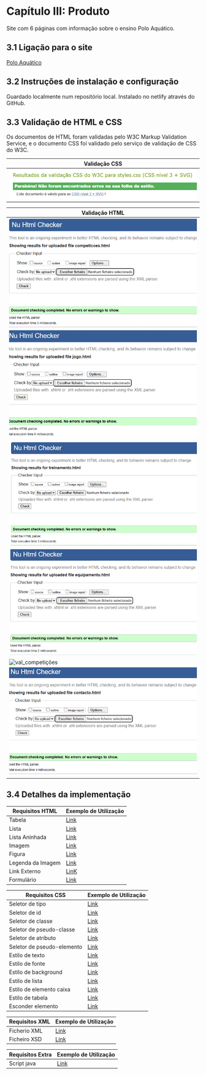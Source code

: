 # Capítulo III: Produto

Site com 6 páginas com informação sobre o ensino Polo Aquático.

## 3.1 Ligação para o site

[Polo Aquático](https://inf23tig04.netlify.app)

## 3.2 Instruções de instalação e configuração

Guardado localmente num repositório local.
Instalado no netlify através do GitHub.

## 3.3 Validação de HTML e CSS

Os documentos de HTML foram validadas pelo W3C Markup Validation Service, e o documento CSS foi validado pelo serviço de validação de CSS do W3C.

| Validação CSS                                                                                       |
|-----------------------------------------------------------------------------------------------------|
| ![val_css](https://github.com/inf24tig15/M2/blob/main/rel/imagens/teste-css.png)                    |

| Validação HTML                                                                                                  |
|-----------------------------------------------------------------------------------------------------------------|
| ![val_main](https://github.com/inf24tig15/M2/blob/main/rel/imagens/main-checking.png)                           |
| ![val_regras](https://github.com/inf24tig15/M2/blob/main/rel/imagens/Jogo.png)                                  |
| ![val_treino](https://github.com/inf24tig15/M2/blob/main/rel/imagens/Treino-teste.png)                          |
| ![val_equipamento](https://github.com/inf24tig15/M2/blob/main/rel/imagens/Equipamento.png)                      |
| ![val_competições](https://github.com/inf24tig15/M2/blob/main/rel/imagens/Competi%C3%A7oes-checking.png)        |
| ![val_contacto](https://github.com/inf24tig15/M2/blob/main/rel/imagens/Contacto.png)                            |

## 3.4 Detalhes da implementação

| Requisitos HTML             | Exemplo de Utilização                         |
|-----------------------------|-----------------------------------------------|
| Tabela                      |[Link](https://github.com/inf24tig15/M2/blob/main/TrabalhoGrupo_TI/Codigo/equipamento.html#L13-L20)                                                                         |
| Lista                       |[Link](https://github.com/inf24tig15/M2/blob/main/TrabalhoGrupo_TI/Codigo/main.html#L34-L43)                                                                                |
| Lista Aninhada              |[Link](https://github.com/inf24tig15/M2/blob/main/TrabalhoGrupo_TI/Codigo/jogo.html#L25-L37)                                                                                |
| Imagem                      |[Link](https://github.com/inf24tig15/M2/blob/main/TrabalhoGrupo_TI/Codigo/treinamento.html#L40-L44)                                                                         |
| Figura                      |[Link](https://github.com/inf24tig15/M2/blob/main/TrabalhoGrupo_TI/Codigo/jogo.html#L13-L19)                                                                                |
| Legenda da Imagem           |[Link](https://github.com/inf24tig15/M2/blob/main/TrabalhoGrupo_TI/Codigo/treinamento.html#L54-L58)                                                                         |
| Link Externo                |[LinK](https://github.com/inf24tig15/M2/blob/main/TrabalhoGrupo_TI/Codigo/main.html#L16)                                                                                    |
| Formulário                  |[Link](https://github.com/inf24tig15/M2/blob/main/TrabalhoGrupo_TI/Codigo/main.html#L47-L63)                                                                                |

| Requisitos CSS               | Exemplo de Utilização                        |
|-----------------------------|-----------------------------------------------|
| Seletor de tipo             |[Link](https://github.com/inf24tig15/M2/blob/main/TrabalhoGrupo_TI/Codigo/css/styles.css#L1-L8)                                                                             |
| Seletor de id               |[Link](https://github.com/inf24tig15/M2/blob/main/TrabalhoGrupo_TI/Codigo/css/styles.css#L14-L17)                                                                           |
| Seletor de classe           |[Link](https://github.com/inf24tig15/M2/blob/main/TrabalhoGrupo_TI/Codigo/css/styles.css#L10-L12)                                                                           |
| Seletor de pseudo-classe    |[Link](https://github.com/inf24tig15/M2/blob/main/TrabalhoGrupo_TI/Codigo/css/styles.css#L88-L96)                                                                           |
| Seletor de atributo         |[Link](https://github.com/inf24tig15/M2/blob/main/TrabalhoGrupo_TI/Codigo/css/styles.css#L24-L27)                                                                           |
| Seletor de pseudo-elemento  |[Link](https://github.com/inf24tig15/M2/blob/main/TrabalhoGrupo_TI/Codigo/css/styles.css#L30-L32)                                                                           |
| Estilo de texto             |[Link](https://github.com/inf24tig15/M2/blob/main/TrabalhoGrupo_TI/Codigo/css/styles.css#L11-L15)                                                                           |
| Estilo de fonte             |[Link](https://github.com/inf24tig15/M2/blob/main/TrabalhoGrupo_TI/Codigo/css/styles.css#L2)                                                                                |
| Estilo de background        |[Link](https://github.com/inf24tig15/M2/blob/main/TrabalhoGrupo_TI/Codigo/css/styles.css#L55-L57)                                                                           |
| Estilo de lista             |[Link](https://github.com/inf24tig15/M2/blob/main/TrabalhoGrupo_TI/Codigo/css/styles.css#L102-L108)                                                                         |
| Estilo de elemento caixa    |[Link](https://github.com/inf24tig15/M2/blob/main/TrabalhoGrupo_TI/Codigo/css/styles.css#L114-L121)                                                                         |
| Estilo de tabela            |[Link](https://github.com/inf24tig15/M2/blob/main/TrabalhoGrupo_TI/Codigo/css/styles.css#L40-L70)                                                                           |
| Esconder elemento           |[Link](https://github.com/inf24tig15/M2/blob/main/TrabalhoGrupo_TI/Codigo/css/styles.css#L200-L205)                                                                         | 

| Requisitos XML               | Exemplo de Utilização                        |
|-----------------------------|-----------------------------------------------|
| Ficherio XML                |[Link](https://github.com/inf24tig15/M2/blob/main/TrabalhoGrupo_TI/Codigo/xml/polo_aquatico.xml)                                                                            |
| Ficheiro XSD                |[Link](https://github.com/inf24tig15/M2/blob/main/TrabalhoGrupo_TI/Codigo/xml/polo_aquatico.xsd)                                                                            |



| Requisitos Extra              | Exemplo de Utilização                        |
|------------------------------|-----------------------------------------------|
| Script java                  |[Link](https://github.com/inf24tig15/M2/blob/main/TrabalhoGrupo_TI/Codigo/js/script.js)                                                                                    |



